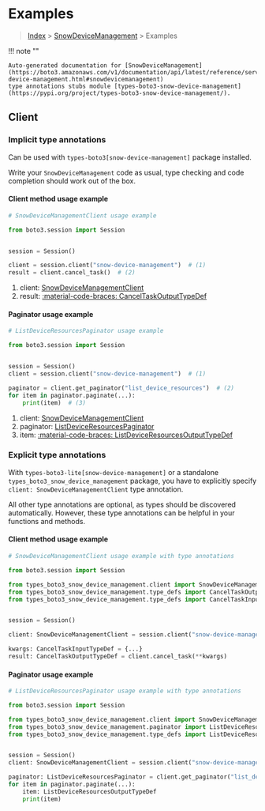 # Examples

> [Index](../README.md) > [SnowDeviceManagement](./README.md) > Examples

!!! note ""

    Auto-generated documentation for [SnowDeviceManagement](https://boto3.amazonaws.com/v1/documentation/api/latest/reference/services/snow-device-management.html#snowdevicemanagement)
    type annotations stubs module [types-boto3-snow-device-management](https://pypi.org/project/types-boto3-snow-device-management/).

## Client

### Implicit type annotations

Can be used with `types-boto3[snow-device-management]` package installed.

Write your `SnowDeviceManagement` code as usual,
type checking and code completion should work out of the box.


#### Client method usage example

```python
# SnowDeviceManagementClient usage example

from boto3.session import Session


session = Session()

client = session.client("snow-device-management")  # (1)
result = client.cancel_task()  # (2)
```

1. client: [SnowDeviceManagementClient](./client.md)
2. result: [:material-code-braces: CancelTaskOutputTypeDef](./type_defs.md#canceltaskoutputtypedef)



#### Paginator usage example

```python
# ListDeviceResourcesPaginator usage example

from boto3.session import Session


session = Session()
client = session.client("snow-device-management")  # (1)

paginator = client.get_paginator("list_device_resources")  # (2)
for item in paginator.paginate(...):
    print(item)  # (3)
```

1. client: [SnowDeviceManagementClient](./client.md)
2. paginator: [ListDeviceResourcesPaginator](./paginators.md#listdeviceresourcespaginator)
3. item: [:material-code-braces: ListDeviceResourcesOutputTypeDef](./type_defs.md#listdeviceresourcesoutputtypedef)




### Explicit type annotations

With `types-boto3-lite[snow-device-management]`
or a standalone `types_boto3_snow_device_management` package, you have to explicitly specify `client: SnowDeviceManagementClient` type annotation.

All other type annotations are optional, as types should be discovered automatically.
However, these type annotations can be helpful in your functions and methods.


#### Client method usage example

```python
# SnowDeviceManagementClient usage example with type annotations

from boto3.session import Session

from types_boto3_snow_device_management.client import SnowDeviceManagementClient
from types_boto3_snow_device_management.type_defs import CancelTaskOutputTypeDef
from types_boto3_snow_device_management.type_defs import CancelTaskInputTypeDef


session = Session()

client: SnowDeviceManagementClient = session.client("snow-device-management")

kwargs: CancelTaskInputTypeDef = {...}
result: CancelTaskOutputTypeDef = client.cancel_task(**kwargs)
```



#### Paginator usage example

```python
# ListDeviceResourcesPaginator usage example with type annotations

from boto3.session import Session

from types_boto3_snow_device_management.client import SnowDeviceManagementClient
from types_boto3_snow_device_management.paginator import ListDeviceResourcesPaginator
from types_boto3_snow_device_management.type_defs import ListDeviceResourcesOutputTypeDef


session = Session()
client: SnowDeviceManagementClient = session.client("snow-device-management")

paginator: ListDeviceResourcesPaginator = client.get_paginator("list_device_resources")
for item in paginator.paginate(...):
    item: ListDeviceResourcesOutputTypeDef
    print(item)
```




